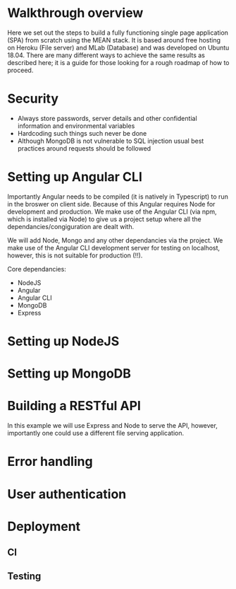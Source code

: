 # Walkthrough overview
Here we set out the steps to build a fully functioning single page application (SPA) from scratch using the MEAN stack. It is based around free hosting on Heroku (File server) and MLab (Database) and was developed on Ubuntu 18.04. There are many different ways to achieve the same results as described here; it is a guide for those looking for a rough roadmap of how to proceed. 

# Security
- Always store passwords, server details and other confidential information and environmental variables
- Hardcoding such things such never be done
- Although MongoDB is not vulnerable to SQL injection usual best practices around requests should be followed

# Setting up Angular CLI

Importantly Angular needs to be compiled (it is natively in Typescript) to run in the broswer on client side. Because of this Angular requires Node for development and production. We make use of the Angular CLI (via npm, which is installed via Node) to give us a project setup where all the dependancies/congiguration are dealt with.

We will add Node, Mongo and any other dependancies via the project. We make use of the Angular CLI development server for testing on localhost, however, this is not suitable for production (!!).  

Core dependancies:
- NodeJS
- Angular
- Angular CLI
- MongoDB
- Express

# Setting up NodeJS

# Setting up MongoDB

# Building a RESTful API
In this example we will use Express and Node to serve the API, however, importantly one could use a different file serving application. 

# Error handling

# User authentication

# Deployment

## CI

## Testing
